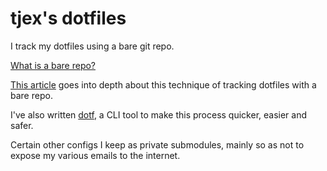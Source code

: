 # tjex's dotfiles

I track my dotfiles using a bare git repo.

[What is a bare repo?](https://www.saintsjd.com/2011/01/what-is-a-bare-git-repository/)

[This article](https://www.atlassian.com/git/tutorials/dotfiles) goes into depth
about this technique of tracking dotfiles with a bare repo.

I've also written [dotf](https://git.sr.ht/~tjex/dotf), a CLI tool to make this
process quicker, easier and safer.

Certain other configs I keep as private submodules, mainly so as not to expose
my various emails to the internet.

